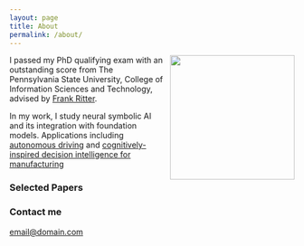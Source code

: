 ```yaml
---
layout: page
title: About
permalink: /about/
---
```

<p><img style="float:right; padding-left:10px" src="http://Siyuwu528.github.io/images/image.jpg" width="220" height="220" /></p>
I passed my PhD qualifying exam with an outstanding score from The Pennsylvania State University, College of Information Sciences and Technology, advised by <a href="https://www.frankritter.com/ritter.html">Frank Ritter</a>.

In my work, I study neural symbolic AI and its integration with foundation models. Applications including <a href="https://www.frankritter.com/papers/wuBRT23.pdf">autonomous driving</a> and <a href="http://Siyuwu528.github.io/images/NeSyAI-ACS-2024_extended.pdf" target="_blank">cognitively-inspired decision intelligence for manufacturing</a>


### Selected Papers



### Contact me

[email@domain.com](mailto:email@domain.com)
